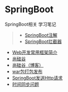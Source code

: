 # SpringBoot
SpringBoot相关 学习笔记  

> * [SpringBoot注解](https://github.com/12313kaihuang/Notes/blob/master/SpringBoot/annotation.md)
> * [SpringBoot拦截器](https://www.jianshu.com/p/e52444f0a121)

* [Web开发常用框架简介](https://www.jianshu.com/p/495052b42222)  
* [尚硅谷](https://github.com/12313kaihuang/Notes/tree/master/SpringBoot/shangguigu) 
* [尚硅谷（博客）](http://luckyqiang.top/2018/07/10/Spring%20Boot/) 
* [war包打包发布](https://www.jianshu.com/p/baf624064540)  
* [SpringBoot发送Http请求](https://www.jianshu.com/p/91158fb8860b)  
* [时间同步问题](https://www.jianshu.com/p/321c74c02079)
